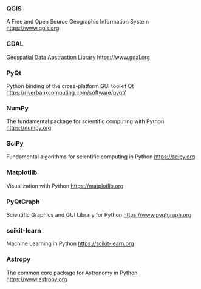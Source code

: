 ### QGIS

A Free and Open Source Geographic Information System
https://www.qgis.org

### GDAL

Geospatial Data Abstraction Library
https://www.gdal.org

### PyQt

Python binding of the cross-platform GUI toolkit Qt
https://riverbankcomputing.com/software/pyqt/

### NumPy

The fundamental package for scientific computing with Python
https://numpy.org

### SciPy

Fundamental algorithms for scientific computing in Python
https://scipy.org

### Matplotlib

Visualization with Python
https://matplotlib.org

### PyQtGraph

Scientific Graphics and GUI Library for Python
https://www.pyqtgraph.org

### scikit-learn

Machine Learning in Python
https://scikit-learn.org

### Astropy

The common core package for Astronomy in Python
https://www.astropy.org
